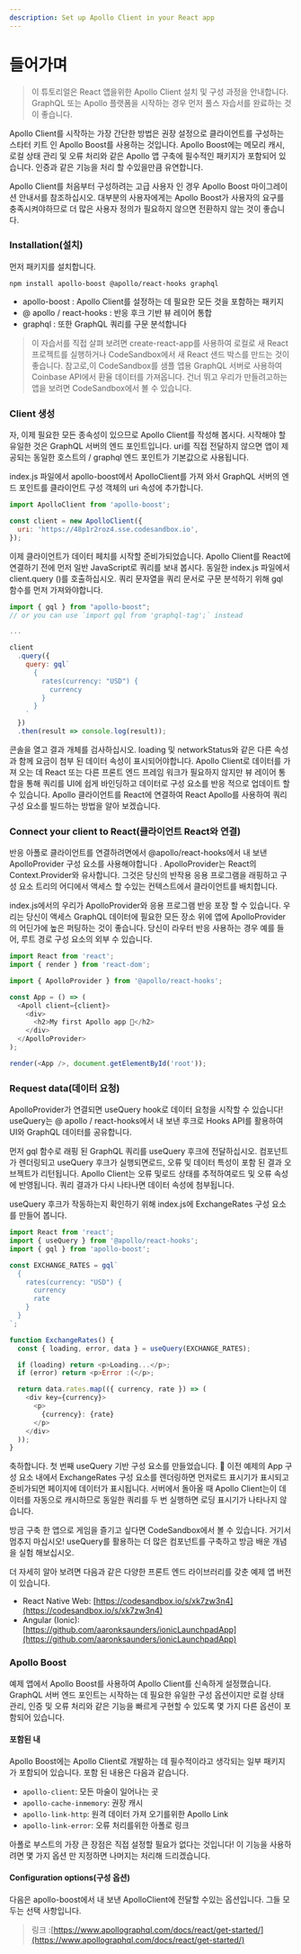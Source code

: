 ```yaml
---
description: Set up Apollo Client in your React app
---
```


# 들어가며

> 이 튜토리얼은 React 앱을위한 Apollo Client 설치 및 구성 과정을 안내합니다. GraphQL 또는 Apollo 플랫폼을 시작하는 경우 먼저 풀스 자습서를 완료하는 것이 좋습니다.

Apollo Client를 시작하는 가장 간단한 방법은 권장 설정으로 클라이언트를 구성하는 스타터 키트 인 Apollo Boost를 사용하는 것입니다. Apollo Boost에는 메모리 캐시, 로컬 상태 관리 및 오류 처리와 같은 Apollo 앱 구축에 필수적인 패키지가 포함되어 있습니다. 인증과 같은 기능을 처리 할 수있을만큼 유연합니다.

Apollo Client를 처음부터 구성하려는 고급 사용자 인 경우 Apollo Boost 마이그레이션 안내서를 참조하십시오. 대부분의 사용자에게는 Apollo Boost가 사용자의 요구를 충족시켜야하므로 더 많은 사용자 정의가 필요하지 않으면 전환하지 않는 것이 좋습니다.

### Installation\(설치\) <a id="installation"></a>

먼저 패키지를 설치합니다. 

```text
npm install apollo-boost @apollo/react-hooks graphql
```

* apollo-boost : Apollo Client를 설정하는 데 필요한 모든 것을 포함하는 패키지
* @ apollo / react-hooks : 반응 후크 기반 뷰 레이어 통합
* graphql : 또한 GraphQL 쿼리를 구문 분석합니다

> 이 자습서를 직접 살펴 보려면 create-react-app를 사용하여 로컬로 새 React 프로젝트를 실행하거나 CodeSandbox에서 새 React 샌드 박스를 만드는 것이 좋습니다. 참고로,이 CodeSandbox를 샘플 앱용 GraphQL 서버로 사용하여 Coinbase API에서 환율 데이터를 가져옵니다. 건너 뛰고 우리가 만들려고하는 앱을 보려면 CodeSandbox에서 볼 수 있습니다.

### Client 생성

자, 이제 필요한 모든 종속성이 있으므로 Apollo Client를 작성해 봅시다. 시작해야 할 유일한 것은 GraphQL 서버의 엔드 포인트입니다. uri를 직접 전달하지 않으면 앱이 제공되는 동일한 호스트의 / graphql 엔드 포인트가 기본값으로 사용됩니다.

index.js 파일에서 apollo-boost에서 ApolloClient를 가져 와서 GraphQL 서버의 엔드 포인트를 클라이언트 구성 객체의 uri 속성에 추가합니다.

```javascript
import ApolloClient from 'apollo-boost';

const client = new ApolloClient({
  uri: 'https://48p1r2roz4.sse.codesandbox.io',
});
```

이제 클라이언트가 데이터 페치를 시작할 준비가되었습니다. Apollo Client를 React에 연결하기 전에 먼저 일반 JavaScript로 쿼리를 보내 봅시다. 동일한 index.js 파일에서 client.query \(\)를 호출하십시오. 쿼리 문자열을 쿼리 문서로 구문 분석하기 위해 gql 함수를 먼저 가져와야합니다.

```javascript
import { gql } from "apollo-boost";
// or you can use `import gql from 'graphql-tag';` instead

...

client
  .query({
    query: gql`
      {
        rates(currency: "USD") {
          currency
        }
      }
    `
  })
  .then(result => console.log(result));
```

콘솔을 열고 결과 개체를 검사하십시오. loading 및 networkStatus와 같은 다른 속성과 함께 요금이 첨부 된 데이터 속성이 표시되어야합니다. Apollo Client로 데이터를 가져 오는 데 React 또는 다른 프론트 엔드 프레임 워크가 필요하지 않지만 뷰 레이어 통합을 통해 쿼리를 UI에 쉽게 바인딩하고 데이터로 구성 요소를 반응 적으로 업데이트 할 수 있습니다. Apollo 클라이언트를 React에 연결하여 React Apollo를 사용하여 쿼리 구성 요소를 빌드하는 방법을 알아 보겠습니다.

### Connect your client to React\(클라이언트 React와 연결\) <a id="connect-your-client-to-react"></a>

반응 아폴로 클라이언트를 연결하려면에서  @apollo/react-hooks에서 내 보낸ApolloProvider 구성 요소를 사용해야합니다 . ApolloProvider는 React의 Context.Provider와 유사합니다. 그것은 당신의 반작용 응용 프로그램을 래핑하고 구성 요소 트리의 어디에서 액세스 할 수있는 컨텍스트에서 클라이언트를 배치합니다.

 index.js에서의 우리가 ApolloProvider와 응용 프로그램 반응 포장 할 수 있습니다. 우리는 당신이 액세스 GraphQL 데이터에 필요한 모든 장소 위에 앱에 ApolloProvider의 어딘가에 높은 퍼팅하는 것이 좋습니다. 당신이 라우터 반응 사용하는 경우 예를 들어, 루트 경로 구성 요소의 외부 수 있습니다.

```javascript
import React from 'react';
import { render } from 'react-dom';

import { ApolloProvider } from '@apollo/react-hooks';

const App = () => (
  <Apoll client={client}>
    <div>
      <h2>My first Apollo app 🚀</h2>
    </div>
  </ApolloProvider>
);

render(<App />, document.getElementById('root'));
```

### Request data\(데이터 요청\) <a id="request-data"></a>

ApolloProvider가 연결되면 useQuery hook로 데이터 요청을 시작할 수 있습니다! useQuery는 @ apollo / react-hooks에서 내 보낸 후크로 Hooks API를 활용하여 UI와 GraphQL 데이터를 공유합니다.

먼저 gql 함수로 래핑 된 GraphQL 쿼리를 useQuery 후크에 전달하십시오. 컴포넌트가 렌더링되고 useQuery 후크가 실행되면로드, 오류 및 데이터 특성이 포함 된 결과 오브젝트가 리턴됩니다. Apollo Client는 오류 및로드 상태를 추적하여로드 및 오류 속성에 반영됩니다. 쿼리 결과가 다시 나타나면 데이터 속성에 첨부됩니다.

useQuery 후크가 작동하는지 확인하기 위해 index.js에 ExchangeRates 구성 요소를 만들어 봅니다.

```javascript
import React from 'react';
import { useQuery } from '@apollo/react-hooks';
import { gql } from 'apollo-boost';

const EXCHANGE_RATES = gql`
  {
    rates(currency: "USD") {
      currency
      rate
    }
  }
`;

function ExchangeRates() {
  const { loading, error, data } = useQuery(EXCHANGE_RATES);

  if (loading) return <p>Loading...</p>;
  if (error) return <p>Error :(</p>;

  return data.rates.map(({ currency, rate }) => (
    <div key={currency}>
      <p>
        {currency}: {rate}
      </p>
    </div>
  ));
}
```

축하합니다. 첫 번째 useQuery 기반 구성 요소를 만들었습니다. 🎉 이전 예제의 App 구성 요소 내에서 ExchangeRates 구성 요소를 렌더링하면 먼저로드 표시기가 표시되고 준비가되면 페이지에 데이터가 표시됩니다. 서버에서 돌아올 때 Apollo Client는이 데이터를 자동으로 캐시하므로 동일한 쿼리를 두 번 실행하면 로딩 표시기가 나타나지 않습니다.

방금 구축 한 앱으로 게임을 즐기고 싶다면 CodeSandbox에서 볼 수 있습니다. 거기서 멈추지 마십시오! useQuery를 활용하는 더 많은 컴포넌트를 구축하고 방금 배운 개념을 실험 해보십시오.

더 자세히 알아 보려면 다음과 같은 다양한 프론트 엔드 라이브러리를 갖춘 예제 앱 버전이 있습니다.

* React Native Web: [https://codesandbox.io/s/xk7zw3n4](https://codesandbox.io/s/xk7zw3n4)
* Angular \(Ionic\): [https://github.com/aaronksaunders/ionicLaunchpadApp](https://github.com/aaronksaunders/ionicLaunchpadApp)

### Apollo Boost <a id="apollo-boost"></a>

예제 앱에서 Apollo Boost를 사용하여 Apollo Client를 신속하게 설정했습니다. GraphQL 서버 엔드 포인트는 시작하는 데 필요한 유일한 구성 옵션이지만 로컬 상태 관리, 인증 및 오류 처리와 같은 기능을 빠르게 구현할 수 있도록 몇 가지 다른 옵션이 포함되어 있습니다.

#### 포함된 내 <a id="whats-included"></a>

Apollo Boost에는 Apollo Client로 개발하는 데 필수적이라고 생각되는 일부 패키지가 포함되어 있습니다. 포함 된 내용은 다음과 같습니다.

* `apollo-client`: 모든 마술이 일어나는 곳
* `apollo-cache-inmemory`: 권장 캐시
* `apollo-link-http`: 원격 데이터 가져 오기를위한 Apollo Link
* `apollo-link-error`: 오류 처리를위한 아폴로 링크

아폴로 부스트의 가장 큰 장점은 직접 설정할 필요가 없다는 것입니다! 이 기능을 사용하려면 몇 가지 옵션 만 지정하면 나머지는 처리해 드리겠습니다.

#### Configuration options\(구성 옵션\) <a id="configuration-options"></a>

다음은 apollo-boost에서 내 보낸 ApolloClient에 전달할 수있는 옵션입니다. 그들 모두는 선택 사항입니다.

> 링크 :[https://www.apollographql.com/docs/react/get-started/](https://www.apollographql.com/docs/react/get-started/)



